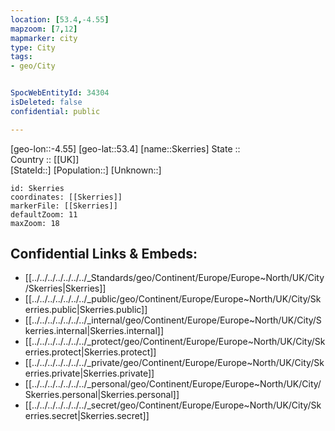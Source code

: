 ```yaml
---
location: [53.4,-4.55] 
mapzoom: [7,12] 
mapmarker: city 
type: City
tags:
- geo/City


SpocWebEntityId: 34304
isDeleted: false
confidential: public

---
```

[geo-lon::-4.55] 
[geo-lat::53.4] 
[name::Skerries] 
State ::  
Country :: [[UK]]  
[StateId::] 
[Population::] 
[Unknown::] 


```leaflet
id: Skerries
coordinates: [[Skerries]] 
markerFile: [[Skerries]] 
defaultZoom: 11 
maxZoom: 18
```


## Confidential Links & Embeds: 
- [[../../../../../../../_Standards/geo/Continent/Europe/Europe~North/UK/City/Skerries|Skerries]] 
- [[../../../../../../../_public/geo/Continent/Europe/Europe~North/UK/City/Skerries.public|Skerries.public]] 
- [[../../../../../../../_internal/geo/Continent/Europe/Europe~North/UK/City/Skerries.internal|Skerries.internal]] 
- [[../../../../../../../_protect/geo/Continent/Europe/Europe~North/UK/City/Skerries.protect|Skerries.protect]] 
- [[../../../../../../../_private/geo/Continent/Europe/Europe~North/UK/City/Skerries.private|Skerries.private]] 
- [[../../../../../../../_personal/geo/Continent/Europe/Europe~North/UK/City/Skerries.personal|Skerries.personal]] 
- [[../../../../../../../_secret/geo/Continent/Europe/Europe~North/UK/City/Skerries.secret|Skerries.secret]] 
